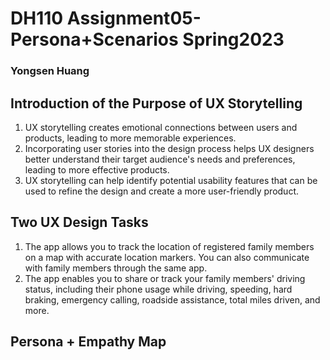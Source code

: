# DH110 Assignment05-Persona+Scenarios Spring2023 
### Yongsen Huang

## Introduction of the Purpose of UX Storytelling
1. UX storytelling creates emotional connections between users and products, leading to more memorable experiences.
2. Incorporating user stories into the design process helps UX designers better understand their target audience's needs and preferences, leading to more effective products.
3. UX storytelling can help identify potential usability features that can be used to refine the design and create a more user-friendly product.

## Two UX Design Tasks
1. The app allows you to track the location of registered family members on a map with accurate location markers. You can also communicate with family members through the same app.
2. The app enables you to share or track your family members' driving status, including their phone usage while driving, speeding, hard braking, emergency calling, roadside assistance, total miles driven, and more.

## Persona + Empathy Map
